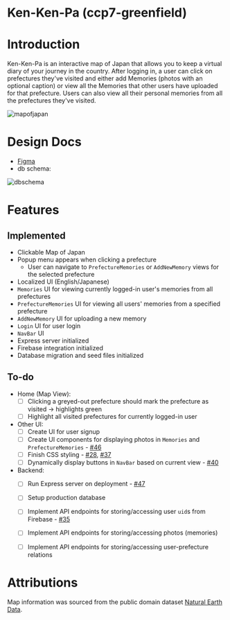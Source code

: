 # Ken-Ken-Pa (ccp7-greenfield)

# Introduction

Ken-Ken-Pa is an interactive map of Japan that allows you to keep a virtual diary of your journey in the country. After logging in, a user can click on prefectures they've visited and either add Memories (photos with an optional caption) or view all the Memories that other users have uploaded for that prefecture.  Users can also view all their personal memories from all the prefectures they've visited.

![mapofjapan](https://user-images.githubusercontent.com/6261485/229280879-2bc15c6a-c7ee-4d4c-b4c5-c53ff43a1aec.png)

# Design Docs

- [Figma](https://www.figma.com/file/uEQxLqI7VDrZkAqAyoZcnA/Greenfield?node-id=0%3A1&t=ISgGuJCL8iZwKYNq-1)
- db schema:

![dbschema](https://user-images.githubusercontent.com/6261485/229280886-50854d71-21a4-4076-9b96-7d9101549f0b.png)

# Features

## Implemented

- Clickable Map of Japan
- Popup menu appears when clicking a prefecture
  - User can navigate to `PrefectureMemories` or `AddNewMemory` views for the selected prefecture
- Localized UI (English/Japanese)
- `Memories` UI for viewing currently logged-in user's memories from all prefectures
- `PrefectureMemories` UI for viewing all users' memories from a specified prefecture
- `AddNewMemory` UI for uploading a new memory
- `Login` UI for user login
- `NavBar` UI
- Express server initialized
- Firebase integration initialized
- Database migration and seed files initialized

## To-do

- Home (Map View):
  - [ ] Clicking a greyed-out prefecture should mark the prefecture as visited → highlights green
  - [ ] Highlight all visited prefectures for currently logged-in user
  
- Other UI:
  - [ ] Create UI for user signup
  - [ ] Create UI components for displaying photos in `Memories` and `PrefectureMemories` - [#46](https://github.com/LakGillJPN/ccp7-greenfield/issues/46)
  - [ ] Finish CSS styling - [#28](https://github.com/LakGillJPN/ccp7-greenfield/issues/28), [#37](https://github.com/LakGillJPN/ccp7-greenfield/issues/37)
  - [ ] Dynamically display buttons in `NavBar` based on current view - [#40](https://github.com/LakGillJPN/ccp7-greenfield/issues/40)

- Backend:
  - [ ] Run Express server on deployment - [#47](https://github.com/LakGillJPN/ccp7-greenfield/issues/47)
  - [ ] Setup production database
  - [ ] Implement API endpoints for storing/accessing user `uid`s from Firebase - [#35](https://github.com/LakGillJPN/ccp7-greenfield/issues/35)
  - [ ] Implement API endpoints for storing/accessing photos (memories)
  - [ ] Implement API endpoints for storing/accessing user-prefecture relations


# Attributions
Map information was sourced from the public domain dataset [Natural Earth Data](https://www.naturalearthdata.com/).

